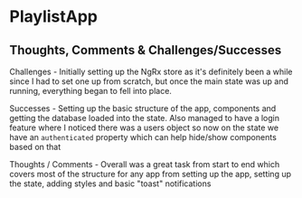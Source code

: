 # PlaylistApp

## Thoughts, Comments & Challenges/Successes

Challenges - Initially setting up the NgRx store as it's definitely been a while since I had to set one up from scratch, but once the main state was up and running, everything began to fell into place.

Successes - Setting up the basic structure of the app, components and getting the database loaded into the state. Also managed to have a login feature where I noticed there was a users object so now on the state we have an `authenticated` property which can help hide/show components based on that

Thoughts / Comments - Overall was a great task from start to end which covers most of the structure for any app from setting up the app, setting up the state, adding styles and basic "toast" notifications
